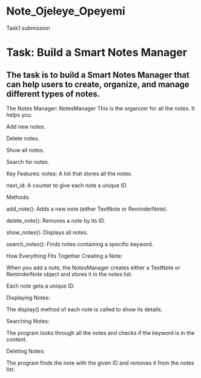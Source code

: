 # Note_Ojeleye_Opeyemi
Task1 submission

# Task: Build a Smart Notes Manager


## The task is to build a Smart Notes Manager that can help users to create, organize, and manage different types of notes.

The Notes Manager: NotesManager
This is the organizer for all the notes. It helps you:

Add new notes.

Delete notes.

Show all notes.

Search for notes.

Key Features:
notes: A list that stores all the notes.

next_id: A counter to give each note a unique ID.

Methods:

add_note(): Adds a new note (either TextNote or ReminderNote).

delete_note(): Removes a note by its ID.

show_notes(): Displays all notes.

search_notes(): Finds notes containing a specific keyword.


How Everything Fits Together Creating a Note:

When you add a note, the NotesManager creates either a TextNote or ReminderNote object and stores it in the notes list.

Each note gets a unique ID.

Displaying Notes:

The display() method of each note is called to show its details.

Searching Notes:

The program looks through all the notes and checks if the keyword is in the content.

Deleting Notes:

The program finds the note with the given ID and removes it from the notes list.
